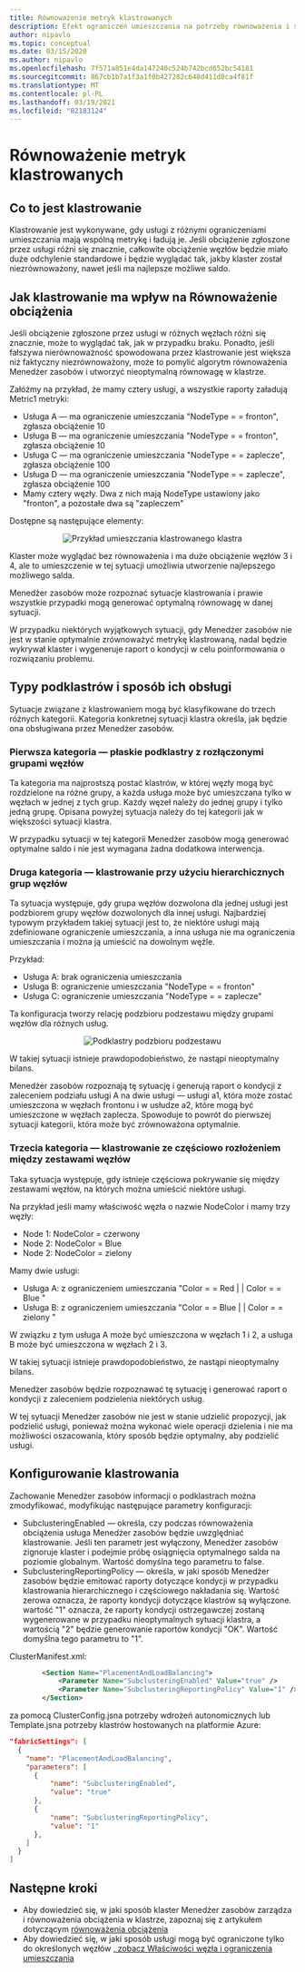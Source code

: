 ```yaml
---
title: Równoważenie metryk klastrowanych
description: Efekt ograniczeń umieszczania na potrzeby równoważenia i sposobu ich obsługi
author: nipavlo
ms.topic: conceptual
ms.date: 03/15/2020
ms.author: nipavlo
ms.openlocfilehash: 7f571a851e4da147240c524b742bcd652bc54181
ms.sourcegitcommit: 867cb1b7a1f3a1f0b427282c648d411d0ca4f81f
ms.translationtype: MT
ms.contentlocale: pl-PL
ms.lasthandoff: 03/19/2021
ms.locfileid: "82183124"
---
```

# <a name="balancing-of-subclustered-metrics"></a>Równoważenie metryk klastrowanych

## <a name="what-is-subclustering"></a>Co to jest klastrowanie

Klastrowanie jest wykonywane, gdy usługi z różnymi ograniczeniami umieszczania mają wspólną metrykę i ładują je. Jeśli obciążenie zgłoszone przez usługi różni się znacznie, całkowite obciążenie węzłów będzie miało duże odchylenie standardowe i będzie wyglądać tak, jakby klaster został niezrównoważony, nawet jeśli ma najlepsze możliwe saldo.

## <a name="how-subclustering-affects-load-balancing"></a>Jak klastrowanie ma wpływ na Równoważenie obciążenia

Jeśli obciążenie zgłoszone przez usługi w różnych węzłach różni się znacznie, może to wyglądać tak, jak w przypadku braku. Ponadto, jeśli fałszywa nierównoważność spowodowana przez klastrowanie jest większa niż faktyczny niezrównoważony, może to pomylić algorytm równoważenia Menedżer zasobów i utworzyć nieoptymalną równowagę w klastrze.

Załóżmy na przykład, że mamy cztery usługi, a wszystkie raporty załadują Metric1 metryki:

* Usługa A — ma ograniczenie umieszczania "NodeType = = fronton", zgłasza obciążenie 10
* Usługa B — ma ograniczenie umieszczania "NodeType = = fronton", zgłasza obciążenie 10
* Usługa C — ma ograniczenie umieszczania "NodeType = = zaplecze", zgłasza obciążenie 100
* Usługa D — ma ograniczenie umieszczania "NodeType = = zaplecze", zgłasza obciążenie 100
* Mamy cztery węzły. Dwa z nich mają NodeType ustawiony jako "fronton", a pozostałe dwa są "zapleczem"

Dostępne są następujące elementy:

<center>

![Przykład umieszczania klastrowanego klastra][Image1]
</center>

Klaster może wyglądać bez równoważenia i ma duże obciążenie węzłów 3 i 4, ale to umieszczenie w tej sytuacji umożliwia utworzenie najlepszego możliwego salda.

Menedżer zasobów może rozpoznać sytuacje klastrowania i prawie wszystkie przypadki mogą generować optymalną równowagę w danej sytuacji.

W przypadku niektórych wyjątkowych sytuacji, gdy Menedżer zasobów nie jest w stanie optymalnie zrównoważyć metrykę klastrowaną, nadal będzie wykrywał klaster i wygeneruje raport o kondycji w celu poinformowania o rozwiązaniu problemu.

## <a name="types-of-subclustering-and-how-they-are-handled"></a>Typy podklastrów i sposób ich obsługi

Sytuacje związane z klastrowaniem mogą być klasyfikowane do trzech różnych kategorii. Kategoria konkretnej sytuacji klastra określa, jak będzie ona obsługiwana przez Menedżer zasobów.

### <a name="first-category--flat-subclustering-with-disjoint-node-groups"></a>Pierwsza kategoria — płaskie podklastry z rozłączonymi grupami węzłów

Ta kategoria ma najprostszą postać klastrów, w której węzły mogą być rozdzielone na różne grupy, a każda usługa może być umieszczana tylko w węzłach w jednej z tych grup. Każdy węzeł należy do jednej grupy i tylko jedną grupę. Opisana powyżej sytuacja należy do tej kategorii jak w większości sytuacji klastra. 

W przypadku sytuacji w tej kategorii Menedżer zasobów mogą generować optymalne saldo i nie jest wymagana żadna dodatkowa interwencja.

### <a name="second-category--subclustering-with-hierarchical-node-groups"></a>Druga kategoria — klastrowanie przy użyciu hierarchicznych grup węzłów

Ta sytuacja występuje, gdy grupa węzłów dozwolona dla jednej usługi jest podzbiorem grupy węzłów dozwolonych dla innej usługi. Najbardziej typowym przykładem takiej sytuacji jest to, że niektóre usługi mają zdefiniowane ograniczenie umieszczania, a inna usługa nie ma ograniczenia umieszczania i można ją umieścić na dowolnym węźle.

Przykład:

* Usługa A: brak ograniczenia umieszczania
* Usługa B: ograniczenie umieszczania "NodeType = = fronton"
* Usługa C: ograniczenie umieszczania "NodeType = = zaplecze"

Ta konfiguracja tworzy relację podzbioru podzestawu między grupami węzłów dla różnych usług.

<center>

![Podklastry podzbioru podzestawu][Image2]
</center>

W takiej sytuacji istnieje prawdopodobieństwo, że nastąpi nieoptymalny bilans.

Menedżer zasobów rozpoznają tę sytuację i generują raport o kondycji z zaleceniem podziału usługi A na dwie usługi — usługi a1, która może zostać umieszczona w węzłach frontonu i w usłudze a2, które mogą być umieszczone w węzłach zaplecza. Spowoduje to powrót do pierwszej sytuacji kategorii, która może być zrównoważona optymalnie.

### <a name="third-category--subclustering-with-partial-overlap-between-node-sets"></a>Trzecia kategoria — klastrowanie ze częściowo rozłożeniem między zestawami węzłów

Taka sytuacja występuje, gdy istnieje częściowa pokrywanie się między zestawami węzłów, na których można umieścić niektóre usługi.

Na przykład jeśli mamy właściwość węzła o nazwie NodeColor i mamy trzy węzły:

* Node 1: NodeColor = czerwony
* Node 2: NodeColor = Blue
* Node 2: NodeColor = zielony

Mamy dwie usługi:

* Usługa A: z ograniczeniem umieszczania "Color = = Red | | Color = = Blue "
* Usługa B: z ograniczeniem umieszczania "Color = = Blue | | Color = = zielony "

W związku z tym usługa A może być umieszczona w węzłach 1 i 2, a usługa B może być umieszczona w węzłach 2 i 3.

W takiej sytuacji istnieje prawdopodobieństwo, że nastąpi nieoptymalny bilans.

Menedżer zasobów będzie rozpoznawać tę sytuację i generować raport o kondycji z zaleceniem podzielenia niektórych usług.

W tej sytuacji Menedżer zasobów nie jest w stanie udzielić propozycji, jak podzielić usługi, ponieważ można wykonać wiele operacji dzielenia i nie ma możliwości oszacowania, który sposób będzie optymalny, aby podzielić usługi.

## <a name="configuring-subclustering"></a>Konfigurowanie klastrowania

Zachowanie Menedżer zasobów informacji o podklastrach można zmodyfikować, modyfikując następujące parametry konfiguracji:
* SubclusteringEnabled — określa, czy podczas równoważenia obciążenia usługa Menedżer zasobów będzie uwzględniać klastrowanie. Jeśli ten parametr jest wyłączony, Menedżer zasobów zignoruje klaster i podejmie próbę osiągnięcia optymalnego salda na poziomie globalnym. Wartość domyślna tego parametru to false.
* SubclusteringReportingPolicy — określa, w jaki sposób Menedżer zasobów będzie emitować raporty dotyczące kondycji w przypadku klastrowania hierarchicznego i częściowego nakładania się. Wartość zerowa oznacza, że raporty kondycji dotyczące klastrów są wyłączone. wartość "1" oznacza, że raporty kondycji ostrzegawczej zostaną wygenerowane w przypadku nieoptymalnych sytuacji klastra, a wartością "2" będzie generowanie raportów kondycji "OK". Wartość domyślna tego parametru to "1".

ClusterManifest.xml:

``` xml
        <Section Name="PlacementAndLoadBalancing">
            <Parameter Name="SubclusteringEnabled" Value="true" />
            <Parameter Name="SubclusteringReportingPolicy" Value="1" />
        </Section>
```

za pomocą ClusterConfig.jsna potrzeby wdrożeń autonomicznych lub Template.jsna potrzeby klastrów hostowanych na platformie Azure:

```json
"fabricSettings": [
  {
    "name": "PlacementAndLoadBalancing",
    "parameters": [
      {
          "name": "SubclusteringEnabled",
          "value": "true"
      },
      {
          "name": "SubclusteringReportingPolicy",
          "value": "1"
      },
    ]
  }
]
```

## <a name="next-steps"></a>Następne kroki
* Aby dowiedzieć się, w jaki sposób klaster Menedżer zasobów zarządza i równoważenia obciążenia w klastrze, zapoznaj się z artykułem dotyczącym [równoważenia obciążenia](service-fabric-cluster-resource-manager-balancing.md)
* Aby dowiedzieć się, w jaki sposób usługi mogą być ograniczone tylko do określonych węzłów [, zobacz Właściwości węzła i ograniczenia umieszczania](service-fabric-cluster-resource-manager-cluster-description.md#node-properties-and-placement-constraints)

[Image1]:./media/cluster-resource-manager-subclustering/subclustered-placement.png
[Image2]:./media/cluster-resource-manager-subclustering/subset-superset-nodes.png
